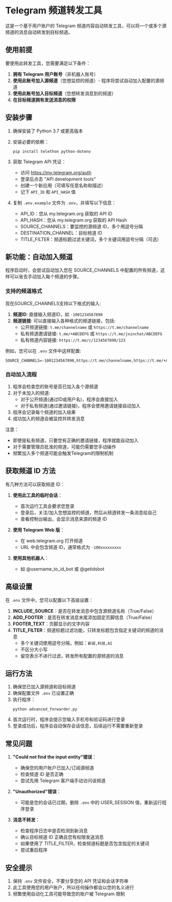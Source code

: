 # Telegram 频道转发工具

这是一个基于用户账户的 Telegram 频道内容自动转发工具，可以将一个或多个源频道的消息自动转发到目标频道。

## 使用前提

要使用此转发工具，您需要满足以下条件：

1. **拥有 Telegram 用户账号**（非机器人账号）
2. **使用此账号加入源频道**（您想监控的频道）- 程序将尝试自动加入配置的源频道
3. **使用此账号加入目标频道**（您想转发消息到的频道）
4. **在目标频道拥有发送消息的权限**

## 安装步骤

1. 确保安装了 Python 3.7 或更高版本
2. 安装必要的依赖：
   ```
   pip install telethon python-dotenv
   ```
3. 获取 Telegram API 凭证：
   - 访问 https://my.telegram.org/auth
   - 登录后点击 "API development tools"
   - 创建一个新应用（可填写任意名称和描述）
   - 记下 `API_ID` 和 `API_HASH` 值

4. 复制 `.env.example` 文件为 `.env`，并填写以下信息：
   - API_ID：您从 my.telegram.org 获取的 API ID
   - API_HASH：您从 my.telegram.org 获取的 API Hash
   - SOURCE_CHANNELS：要监控的源频道 ID，多个用逗号分隔
   - DESTINATION_CHANNEL：目标频道 ID
   - TITLE_FILTER：频道标题过滤关键词，多个关键词用逗号分隔（可选）

## 新功能：自动加入频道

程序启动时，会尝试自动加入您在 SOURCE_CHANNELS 中配置的所有频道，这样可以省去手动加入每个频道的步骤。

### 支持的频道格式

现在SOURCE_CHANNELS支持以下格式的输入:

1. **频道ID**: 直接输入频道ID，如 `-1001234567890`
2. **频道链接**: 可以直接输入各种格式的频道链接，包括:
   - 公开频道链接: `t.me/channelname` 或 `https://t.me/channelname`
   - 私有频道邀请链接: `t.me/+ABCDEFG` 或 `https://t.me/joinchat/ABCDEFG`
   - 私有频道内容链接: `https://t.me/c/1234567890/123`

例如，您可以在 `.env` 文件中这样配置:
```
SOURCE_CHANNELS=-1001234567890,https://t.me/channelname,https://t.me/+ABCDEFG
```

### 自动加入流程

1. 程序会检查您的账号是否已加入各个源频道
2. 对于未加入的频道:
   - 对于公开频道(通过ID或用户名)，程序会直接加入
   - 对于私有频道(通过邀请链接)，程序会使用邀请链接自动加入
3. 程序会记录每个频道的加入结果
4. 成功加入的频道会被监控并转发消息

注意：
- 即使是私有频道，只要您有正确的邀请链接，程序就能自动加入
- 对于需要管理员批准的频道，可能仍需要您手动操作
- 频繁加入多个频道可能会触发Telegram的限制机制

## 获取频道 ID 方法

有几种方法可以获取频道 ID：

1. **使用此工具的临时会话**：
   - 首次运行工具会要求您登录
   - 登录后，关注/加入您想监控的频道，然后从频道转发一条消息给自己
   - 查看控制台输出，会显示消息来源的频道 ID

2. **使用 Telegram Web 版**：
   - 在 web.telegram.org 打开频道
   - URL 中会包含频道 ID，通常格式为 `-100xxxxxxxxx`

3. **使用其他机器人**：
   - 如 @username_to_id_bot 或 @getidsbot

## 高级设置

在 `.env` 文件中，您可以配置以下高级设置：

1. **INCLUDE_SOURCE**：是否在转发消息中包含源频道名称（True/False）
2. **ADD_FOOTER**：是否在转发消息末尾添加固定页脚信息（True/False）
3. **FOOTER_TEXT**：页脚显示的文字内容
4. **TITLE_FILTER**：频道标题过滤功能，只转发标题包含指定关键词的频道的消息
   - 多个关键词使用逗号分隔，例如：`新闻,科技,AI`
   - 不区分大小写
   - 留空表示不进行过滤，转发所有配置的源频道的消息

## 运行方法

1. 确保您已加入源频道和目标频道
2. 确保配置文件 `.env` 已设置正确
3. 执行程序：
   ```
   python advanced_forwarder.py
   ```
4. 首次运行时，程序会提示您输入手机号和验证码进行登录
5. 登录成功后，程序会自动保存会话信息，后续运行不需要重新登录

## 常见问题

1. **"Could not find the input entity"错误**：
   - 确保您的用户账户已加入/订阅源频道
   - 检查频道 ID 是否正确
   - 尝试先用 Telegram 客户端手动访问该频道

2. **"Unauthorized"错误**：
   - 可能是您的会话已过期，删除 `.env` 中的 USER_SESSION 值，重新运行程序登录

3. **消息不转发**：
   - 检查程序日志中是否检测到新消息
   - 确认目标频道 ID 正确且您有权限发送消息
   - 如果使用了 TITLE_FILTER，检查频道标题是否包含指定的关键词
   - 尝试重启程序

## 安全提示

1. 保持 `.env` 文件安全，不要分享您的 API 凭证和会话字符串
2. 此工具使用您的用户账户，所以任何操作都会以您的名义进行
3. 频繁使用自动化工具可能导致您的账户被 Telegram 限制 